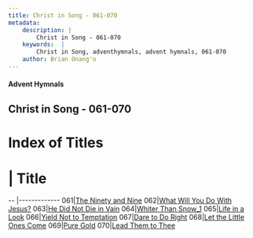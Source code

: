 ```yaml
---
title: Christ in Song - 061-070
metadata:
    description: |
        Christ in Song - 061-070
    keywords:  |
        Christ in Song, adventhymnals, advent hymnals, 061-070
    author: Brian Onang'o
---
```


#### Advent Hymnals
## Christ in Song - 061-070

# Index of Titles
# | Title                        
-- |-------------
061|[The Ninety and Nine](/christ-in-song/CIS/001-100/061-070/The-Ninety-and-Nine)
062|[What Will You Do With Jesus?](/christ-in-song/CIS/001-100/061-070/What-Will-You-Do-With-Jesus)
063|[He Did Not Die in Vain](/christ-in-song/CIS/001-100/061-070/He-Did-Not-Die-in-Vain)
064|[Whiter Than Snow_1](/christ-in-song/CIS/001-100/061-070/Whiter-Than-Snow_1)
065|[Life in a Look](/christ-in-song/CIS/001-100/061-070/Life-in-a-Look)
066|[Yield Not to Temptation](/christ-in-song/CIS/001-100/061-070/Yield-Not-to-Temptation)
067|[Dare to Do Right](/christ-in-song/CIS/001-100/061-070/Dare-to-Do-Right)
068|[Let the Little Ones Come](/christ-in-song/CIS/001-100/061-070/Let-the-Little-Ones-Come)
069|[Pure Gold](/christ-in-song/CIS/001-100/061-070/Pure-Gold)
070|[Lead Them to Thee](/christ-in-song/CIS/001-100/061-070/Lead-Them-to-Thee)